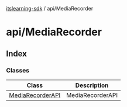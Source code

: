 [itslearning-sdk](../../modules.md) / api/MediaRecorder

# api/MediaRecorder

## Index

### Classes

| Class | Description |
| ------ | ------ |
| [MediaRecorderAPI](classes/MediaRecorderAPI.md) | MediaRecorderAPI |
